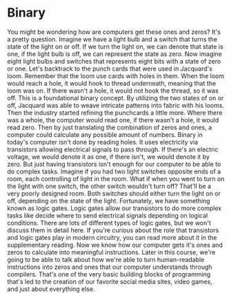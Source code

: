 # Binary

You might be wondering how are computers get these ones and zeros? It's a pretty question. Imagine we have a light bulb and a switch that turns the state of the light on or off. If we turn the light on, we can denote that state is one, if the light bulb is off, we can represent the state as zero. Now imagine eight light bulbs and switches that represents eight bits with a state of zero or one. Let's backtrack to the punch cards that were used in Jacquard's loom. Remember that the loom use cards with holes in them. When the loom would reach a hole, it would hook to thread underneath, meaning that the loom was on. If there wasn't a hole, it would not hook the thread, so it was off. This is a foundational binary concept. By utilizing the two states of on or off, Jacquard was able to weave intricate patterns into fabric with his looms. Then the industry started refining the punchcards a little more. Where there was a whole, the computer would read one, if there wasn't a hole, it would read zero. Then by just translating the combination of zeros and ones, a computer could calculate any possible amount of numbers. Binary in today's computer isn't done by reading holes. It uses electricity via transistors allowing electrical signals to pass through. If there's an electric voltage, we would denote it as one, if there isn't, we would denote it by zero. But just having transistors isn't enough for our computer to be able to do complex tasks. Imagine if you had two light switches opposite ends of a room, each controlling of light in the room. What if when you went to turn on the light with one switch, the other switch wouldn't turn off? That'll be a very poorly designed room. Both switches should either turn the light on or off, depending on the state of the light. Fortunately, we have something known as logic gates. Logic gates allow our transistors to do more complex tasks like decide where to send electrical signals depending on logical conditions. There are lots of different types of logic gates, but we won't discuss them in detail here. If you're curious about the role that transistors and logic gates play in modern circuitry, you can read more about it in the supplementary reading. Now we know how our computer gets it's ones and zeros to calculate into meaningful instructions. Later in this course, we're going to be able to talk about how we're able to turn human-readable instructions into zeros and ones that our computer understands through compilers. That's one of the very basic building blocks of programming that's led to the creation of our favorite social media sites, video games, and just about everything else.